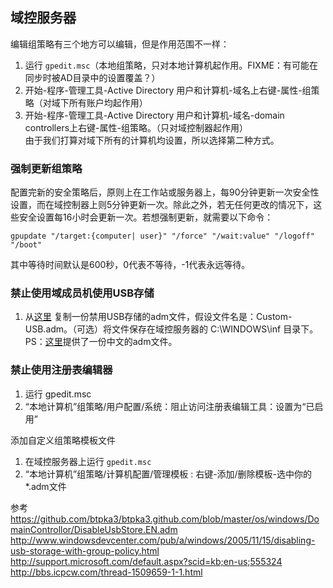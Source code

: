 ## 域控服务器

编辑组策略有三个地方可以编辑，但是作用范围不一样：  
1.  运行 `gpedit.msc`（本地组策略，只对本地计算机起作用。FIXME：有可能在同步时被AD目录中的设置覆盖？）  
2.  开始-程序-管理工具-Active Directory 用户和计算机-域名上右键-属性-组策略（对域下所有账户均起作用）  
3.  开始-程序-管理工具-Active Directory 用户和计算机-域名-domain controllers上右键-属性-组策略。（只对域控制器起作用）  
由于我们打算对域下所有的计算机均设置，所以选择第二种方式。

### 强制更新组策略
配置完新的安全策略后，原则上在工作站或服务器上，每90分钟更新一次安全性设置，而在域控制器上则5分钟更新一次。除此之外，若无任何更改的情况下，这些安全设置每16小时会更新一次。若想强制更新，就需要以下命令：
```
gpupdate "/target:{computer| user}" "/force" "/wait:value" "/logoff" "/boot"
```
其中等待时间默认是600秒，0代表不等待，-1代表永远等待。


### 禁止使用域成员机使用USB存储
1. 从[这里](http://support.microsoft.com/default.aspx?scid=kb;en-us;555324) 复制一份禁用USB存储的adm文件，假设文件名是：Custom-USB.adm。（可选）将文件保存在域控服务器的 C:\WINDOWS\inf 目录下。PS：[这里](https://github.com/btpka3/btpka3.github.com/blob/master/os/windows/DomainControllor/DisableUsbStore.ZH.adm)提供了一份中文的adm文件。



### 禁止使用注册表编辑器
1.  运行 gpedit.msc  
2.  “本地计算机”组策略/用户配置/系统：阻止访问注册表编辑工具：设置为“已启用”  


添加自定义组策略模板文件
1.  在域控服务器上运行 `gpedit.msc`  
2.  “本地计算机”组策略/计算机配置/管理模板 : 右键-添加/删除模板-选中你的*.adm文件  



参考
https://github.com/btpka3/btpka3.github.com/blob/master/os/windows/DomainControllor/DisableUsbStore.EN.adm  
http://www.windowsdevcenter.com/pub/a/windows/2005/11/15/disabling-usb-storage-with-group-policy.html  
http://support.microsoft.com/default.aspx?scid=kb;en-us;555324  
http://bbs.icpcw.com/thread-1509659-1-1.html